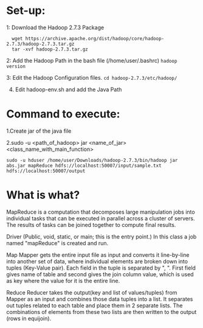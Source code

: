 # Set-up:
1: Download the Hadoop 2.7.3 Package
```
  wget https://archive.apache.org/dist/hadoop/core/hadoop-2.7.3/hadoop-2.7.3.tar.gz
  tar -xvf hadoop-2.7.3.tar.gz
```

2: Add the Hadoop Path in the bash file (/home/user/.bashrc)
   ``` hadoop version ```
  
3: Edit the Hadoop Configuration files.
   ``` cd hadoop-2.7.3/etc/hadoop/ ```
  
4. Edit hadoop-env.sh and add the Java Path


# Command to execute:
1.Create jar of the java file

2.sudo -u <username> <path_of_hadoop> jar <name_of_jar> <class_name_with_main_function> <HDFSinputFile> <HDFSoutputFile>
  
```
sudo -u hduser /home/user/Downloads/hadoop-2.7.3/bin/hadoop jar abs.jar mapReduce hdfs://localhost:50007/input/sample.txt hdfs://localhost:50007/output
```

# What is what?
MapReduce is a computation that decomposes large manipulation jobs into individual tasks that can be executed in parallel across a cluster of servers. The results of tasks can be joined together to compute final results.

Driver
(Public, void, static, or main; this is the entry point.)
In this class a job named "mapReduce" is created and run. 

Map
Mapper gets the entire input file as input and converts it line-by-line into another set of data, where individual elements are broken down into tuples (Key-Value pair).
Each field in the tuple is separated by ", ". First field gives name of table and second gives the join column value, which is used as key where the value for it is the entire line.

Reduce
Reducer takes the output(key and list of values/tuples) from Mapper as an input and combines those data tuples into a list. It separates out tuples related to each table and place them in 2 separate lists. The combinations of elements from these two lists are then written to the output (rows in equijoin).
